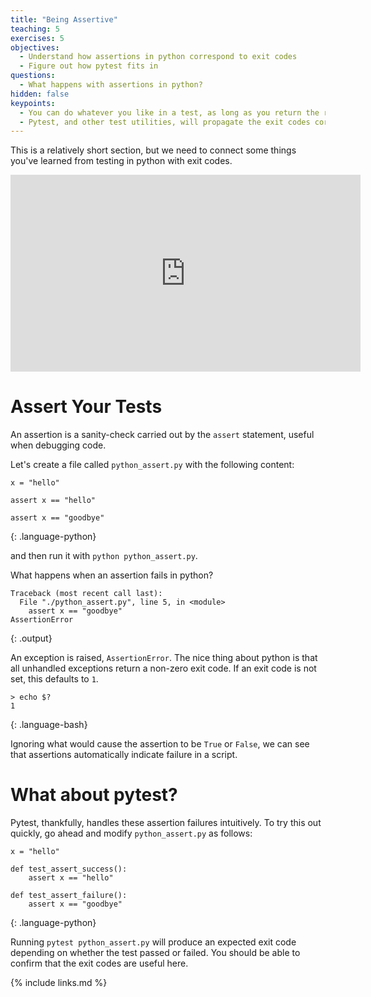 ```yaml
---
title: "Being Assertive"
teaching: 5
exercises: 5
objectives:
  - Understand how assertions in python correspond to exit codes
  - Figure out how pytest fits in
questions:
  - What happens with assertions in python?
hidden: false
keypoints:
  - You can do whatever you like in a test, as long as you return the right exit code
  - Pytest, and other test utilities, will propagate the exit codes correctly
---
```


This is a relatively short section, but we need to connect some things you've learned from testing in python with exit codes.

<!--
<iframe width="560" height="315" src="https://www.youtube.com/embed/Nk1wkQCEPt8" frameborder="0" allow="accelerometer; autoplay; clipboard-write; encrypted-media; gyroscope; picture-in-picture" allowfullscreen></iframe>
-->

<iframe width="560" height="315" src="https://www.youtube.com/embed/eeTJdSRqQNg?si=mz9xAoWdwhL9gGPa" title="YouTube video player" frameborder="0" allow="accelerometer; autoplay; clipboard-write; encrypted-media; gyroscope; picture-in-picture; web-share" allowfullscreen></iframe>

# Assert Your Tests

An assertion is a sanity-check carried out by the `assert` statement, useful when debugging code.

Let's create a file called `python_assert.py` with the following content:
~~~
x = "hello"

assert x == "hello"

assert x == "goodbye"
~~~
{: .language-python}

and then run it with `python python_assert.py`.

What happens when an assertion fails in python?

~~~
Traceback (most recent call last):
  File "./python_assert.py", line 5, in <module>
    assert x == "goodbye"
AssertionError
~~~
{: .output}

An exception is raised, `AssertionError`. The nice thing about python is that all unhandled exceptions return a non-zero exit code. If an exit code is not set, this defaults to `1`.
~~~
> echo $?
1
~~~
{: .language-bash}

Ignoring what would cause the assertion to be `True` or `False`, we can see that assertions automatically indicate failure in a script.

# What about pytest?

Pytest, thankfully, handles these assertion failures intuitively. To try this out quickly, go ahead and modify `python_assert.py` as follows:

~~~
x = "hello"

def test_assert_success():
    assert x == "hello"

def test_assert_failure():
    assert x == "goodbye"
~~~
{: .language-python}

Running `pytest python_assert.py` will produce an expected exit code depending on whether the test passed or failed.
You should be able to confirm that the exit codes are useful here.

{% include links.md %}
